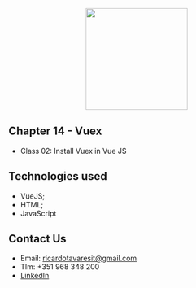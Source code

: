 <p align="center"><img src="https://www.vectorlogo.zone/logos/vuejs/vuejs-ar21.svg" width="200px"></p>

<h2>Chapter 14 - Vuex</h2>

- Class 02: Install Vuex in Vue JS


## Technologies used
- VueJS;
- HTML;
- JavaScript

## Contact Us

- Email: ricardotavaresit@gmail.com
- Tlm: +351 968 348 200
- [LinkedIn](https://www.linkedin.com/in/ricardotavaresit/)
